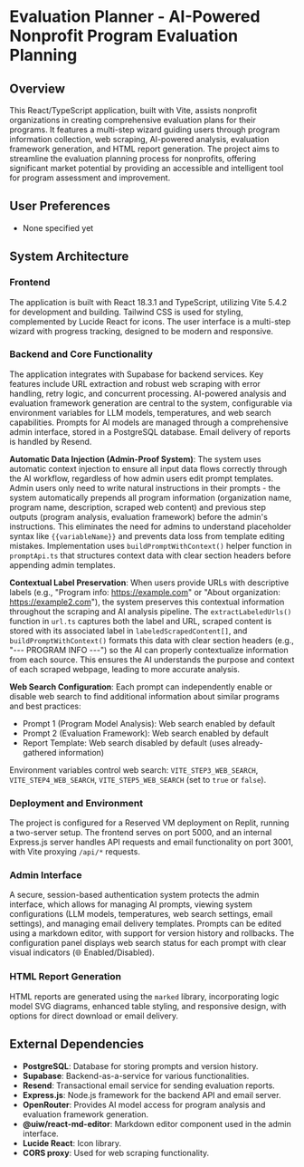 # Evaluation Planner - AI-Powered Nonprofit Program Evaluation Planning

## Overview
This React/TypeScript application, built with Vite, assists nonprofit organizations in creating comprehensive evaluation plans for their programs. It features a multi-step wizard guiding users through program information collection, web scraping, AI-powered analysis, evaluation framework generation, and HTML report generation. The project aims to streamline the evaluation planning process for nonprofits, offering significant market potential by providing an accessible and intelligent tool for program assessment and improvement.

## User Preferences
- None specified yet

## System Architecture

### Frontend
The application is built with React 18.3.1 and TypeScript, utilizing Vite 5.4.2 for development and building. Tailwind CSS is used for styling, complemented by Lucide React for icons. The user interface is a multi-step wizard with progress tracking, designed to be modern and responsive.

### Backend and Core Functionality
The application integrates with Supabase for backend services. Key features include URL extraction and robust web scraping with error handling, retry logic, and concurrent processing. AI-powered analysis and evaluation framework generation are central to the system, configurable via environment variables for LLM models, temperatures, and web search capabilities. Prompts for AI models are managed through a comprehensive admin interface, stored in a PostgreSQL database. Email delivery of reports is handled by Resend.

**Automatic Data Injection (Admin-Proof System)**: The system uses automatic context injection to ensure all input data flows correctly through the AI workflow, regardless of how admin users edit prompt templates. Admin users only need to write natural instructions in their prompts - the system automatically prepends all program information (organization name, program name, description, scraped web content) and previous step outputs (program analysis, evaluation framework) before the admin's instructions. This eliminates the need for admins to understand placeholder syntax like `{{variableName}}` and prevents data loss from template editing mistakes. Implementation uses `buildPromptWithContext()` helper function in `promptApi.ts` that structures context data with clear section headers before appending admin templates.

**Contextual Label Preservation**: When users provide URLs with descriptive labels (e.g., "Program info: https://example.com" or "About organization: https://example2.com"), the system preserves this contextual information throughout the scraping and AI analysis pipeline. The `extractLabeledUrls()` function in `url.ts` captures both the label and URL, scraped content is stored with its associated label in `labeledScrapedContent[]`, and `buildPromptWithContext()` formats this data with clear section headers (e.g., "--- PROGRAM INFO ---") so the AI can properly contextualize information from each source. This ensures the AI understands the purpose and context of each scraped webpage, leading to more accurate analysis.

**Web Search Configuration**: Each prompt can independently enable or disable web search to find additional information about similar programs and best practices:
- Prompt 1 (Program Model Analysis): Web search enabled by default
- Prompt 2 (Evaluation Framework): Web search enabled by default  
- Report Template: Web search disabled by default (uses already-gathered information)

Environment variables control web search: `VITE_STEP3_WEB_SEARCH`, `VITE_STEP4_WEB_SEARCH`, `VITE_STEP5_WEB_SEARCH` (set to `true` or `false`).

### Deployment and Environment
The project is configured for a Reserved VM deployment on Replit, running a two-server setup. The frontend serves on port 5000, and an internal Express.js server handles API requests and email functionality on port 3001, with Vite proxying `/api/*` requests.

### Admin Interface
A secure, session-based authentication system protects the admin interface, which allows for managing AI prompts, viewing system configurations (LLM models, temperatures, web search settings, email settings), and managing email delivery templates. Prompts can be edited using a markdown editor, with support for version history and rollbacks. The configuration panel displays web search status for each prompt with clear visual indicators (🌐 Enabled/Disabled).

### HTML Report Generation
HTML reports are generated using the `marked` library, incorporating logic model SVG diagrams, enhanced table styling, and responsive design, with options for direct download or email delivery.

## External Dependencies
- **PostgreSQL**: Database for storing prompts and version history.
- **Supabase**: Backend-as-a-service for various functionalities.
- **Resend**: Transactional email service for sending evaluation reports.
- **Express.js**: Node.js framework for the backend API and email server.
- **OpenRouter**: Provides AI model access for program analysis and evaluation framework generation.
- **@uiw/react-md-editor**: Markdown editor component used in the admin interface.
- **Lucide React**: Icon library.
- **CORS proxy**: Used for web scraping functionality.